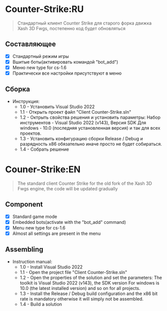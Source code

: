 # Counter-Strike:RU
>Стандартный клиент Counter Strike для старого форка движка Xash 3D Fwgs, постепенно код будет обновляться

## Составляющее
* [x] Стандартный режим игры
* [x] Вшитые боты(активировать командой "bot_add")
* [x] Меню new type for cs-1.6
* [x] Практически все настройки присутствуют в меню

## Сборка
- Инструкция:
  - 1.0 - Установить Visual Studio 2022
  - 1.1 - Открыть проект файл "Client Counter-Strike.sln"
  - 1.2 - Октрыть свойства решения и установить параметры:
          Набор инструментов - Visual Studio 2022 (v143), Версия SDK Для windows - 10.0 (последняя установленная версия)
            и так для всех проектов.
  - 1.3 - Установить конфигурацию сборки Release / Debug и разрядность x86 обязательно иначе просто не будет собираться.
  - 1.4 - Собрать решение

# Couner-Strike:EN
>The standard client Counter Strike for the old fork of the Xash 3D Fwgs engine, the code will be updated gradually

## Component
* [x] Standard game mode
* [x] Embedded bots(activate with the "bot_add" command)
* [x] Menu new type for cs-1.6
* [x] Almost all settings are present in the menu

## Assembling
 - Instruction manual:
   - 1.0 - Install Visual Studio 2022
   - 1.1 - Open the project file "Client Counter-Strike.sln"
   - 1.2 - Open the properties of the solution and set the parameters: The toolkit is Visual Studio 2022 (v143), the SDK version For windows is 10.0 (the latest installed version) and so on for all projects.
   - 1.3 - Install the Release / Debug build configuration and the x86 bit rate is mandatory otherwise it will simply not be assembled.
   - 1.4 - Build a solution
